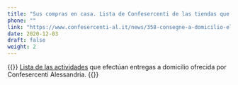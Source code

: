 ```yaml
---
title: "Sus compras en casa. Lista de Confesercenti de las tiendas que realizan entregas a domicilio."
phone: ""
link: "https://www.confesercenti-al.it/news/358-consegne-a-domicilio-elenco-delle-attivit%C3%A0-di-alessandria-e-provincia-aggiornato.html"
date: 2020-12-03
draft: false
weight: 2
---
```


{{<rawhtml>}} 
<a href="/documents/consegne-domicilio-confesercenti-novembre-2020.pdf" target="_blank">Lista de las actividades</a> que efectúan entregas a domicilio ofrecida por Confesercenti Alessandria.
{{</rawhtml>}}
